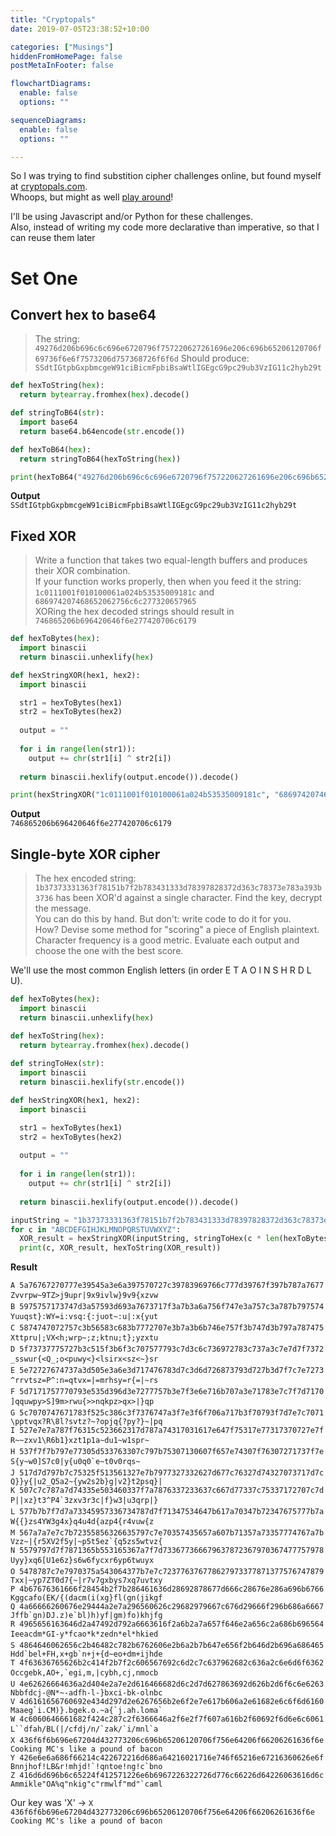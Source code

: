 ```yaml
---
title: "Cryptopals"
date: 2019-07-05T23:38:52+10:00

categories: ["Musings"]
hiddenFromHomePage: false
postMetaInFooter: false

flowchartDiagrams:
  enable: false
  options: ""

sequenceDiagrams: 
  enable: false
  options: ""

---
```


So I was trying to find substition cipher challenges online, but found myself at [cryptopals.com](https://cryptopals.com).  
Whoops, but might as well [play around](https://cryptopals.com/sets/1)!

I'll be using Javascript and/or Python for these challenges.  
Also, instead of writing my code more declarative than imperative, so that I can reuse them later

# Set One

## Convert hex to base64
> The string: `49276d206b696c6c696e6720796f757220627261696e206c696b65206120706f69736f6e6f7573206d757368726f6f6d`
Should produce: `SSdtIGtpbGxpbmcgeW91ciBicmFpbiBsaWtlIGEgcG9pc29ub3VzIG11c2hyb29t`

```python
def hexToString(hex):
  return bytearray.fromhex(hex).decode()

def stringToB64(str):
  import base64
  return base64.b64encode(str.encode())

def hexToB64(hex):
  return stringToB64(hexToString(hex))

print(hexToB64("49276d206b696c6c696e6720796f757220627261696e206c696b65206120706f69736f6e6f7573206d757368726f6f6d"))
```

**Output**  
`SSdtIGtpbGxpbmcgeW91ciBicmFpbiBsaWtlIGEgcG9pc29ub3VzIG11c2hyb29t`

## Fixed XOR

> Write a function that takes two equal-length buffers and produces their XOR combination.  
If your function works properly, then when you feed it the string: `1c0111001f010100061a024b53535009181c` and `686974207468652062756c6c277320657965`  
XORing the hex decoded strings should result in `746865206b696420646f6e277420706c6179`

```python
def hexToBytes(hex):
  import binascii
  return binascii.unhexlify(hex)

def hexStringXOR(hex1, hex2):
  import binascii

  str1 = hexToBytes(hex1)
  str2 = hexToBytes(hex2)
  
  output = ""
  
  for i in range(len(str1)):
    output += chr(str1[i] ^ str2[i])
  
  return binascii.hexlify(output.encode()).decode()

print(hexStringXOR("1c0111001f010100061a024b53535009181c", "686974207468652062756c6c277320657965"))
```

**Output**  
`746865206b696420646f6e277420706c6179`

## Single-byte XOR cipher

> The hex encoded string: `1b37373331363f78151b7f2b783431333d78397828372d363c78373e783a393b3736` has been XOR'd against a single character. Find the key, decrypt the message.  
You can do this by hand. But don't: write code to do it for you.  
How? Devise some method for "scoring" a piece of English plaintext. Character frequency is a good metric. Evaluate each output and choose the one with the best score. 

We'll use the most common English letters (in order E T A O I N S H R D L U). 

```python
def hexToBytes(hex):
  import binascii
  return binascii.unhexlify(hex)

def hexToString(hex):
  return bytearray.fromhex(hex).decode()
  
def stringToHex(str):
  import binascii
  return binascii.hexlify(str.encode())

def hexStringXOR(hex1, hex2):
  import binascii

  str1 = hexToBytes(hex1)
  str2 = hexToBytes(hex2)
  
  output = ""
  
  for i in range(len(str1)):
    output += chr(str1[i] ^ str2[i])
  
  return binascii.hexlify(output.encode()).decode()

inputString = "1b37373331363f78151b7f2b783431333d78397828372d363c78373e783a393b3736"
for c in "ABCDEFGIHJKLMNOPQRSTUVWXYZ":
  XOR_result = hexStringXOR(inputString, stringToHex(c * len(hexToBytes(inputString))))
  print(c, XOR_result, hexToString(XOR_result))
```

**Result**
```
A 5a76767270777e39545a3e6a397570727c39783969766c777d39767f397b787a7677 Zvvrpw~9TZ>j9upr|9x9ivlw}9v9{xzvw
B 5975757173747d3a57593d693a7673717f3a7b3a6a756f747e3a757c3a787b797574 Yuuqst}:WY=i:vsq:{:juot~:u|:x{yut
C 5874747072757c3b56583c683b7772707e3b7a3b6b746e757f3b747d3b797a787475 Xttpru|;VX<h;wrp~;z;ktnu;t};yzxtu
D 5f73737775727b3c515f3b6f3c707577793c7d3c6c736972783c737a3c7e7d7f7372 _sswur{<Q_;o<puwy<}<lsirx<sz<~}sr
E 5e72727674737a3d505e3a6e3d717476783d7c3d6d726873793d727b3d7f7c7e7273 ^rrvtsz=P^:n=qtvx=|=mrhsy=r{=|~rs
F 5d7171757770793e535d396d3e7277757b3e7f3e6e716b707a3e71783e7c7f7d7170 ]qquwpy>S]9m>rwu{>>nqkpz>qx>|}qp
G 5c7070747671783f525c386c3f7376747a3f7e3f6f706a717b3f70793f7d7e7c7071 \pptvqx?R\8l?svtz?~?opjq{?py?}~|pq
I 527e7e7a787f76315c523662317d787a74317031617e647f75317e77317370727e7f R~~zxv1\R6b1}xzt1p1a~du1~w1spr~
H 537f7f7b797e77305d533763307c797b75307130607f657e74307f76307271737f7e S{y~w0]S7c0|y{u0q0`e~t0v0rqs~
J 517d7d797b7c75325f513561327e7b7977327332627d677c76327d74327073717d7c Q}}y{|u2_Q5a2~{yw2s2b}g|v2}t2psq}|
K 507c7c787a7d74335e503460337f7a7876337233637c667d77337c75337172707c7d P||xz}t3^P4`3zxv3r3c|f}w3|u3qrp|}
L 577b7b7f7d7a73345957336734787d7f71347534647b617a70347b72347675777b7a W{{}zs4YW3g4x}q4u4d{azp4{r4vuw{z
M 567a7a7e7c7b72355856326635797c7e70357435657a607b71357a73357774767a7b Vzz~|{r5XV2f5y|~p5t5ez`{q5zs5wtvz{
N 5579797d7f7871365b553165367a7f7d733677366679637872367970367477757978 Uyy}xq6[U1e6z}s6w6fycxr6yp6twuyx
O 5478787c7e7970375a543064377b7e7c723776376778627973377871377576747879 Txx|~yp7ZT0d7{~|r7v7gxbys7xq7uvtxy
P 4b67676361666f28454b2f7b286461636d28692878677d666c28676e286a696b6766 Kggcafo(EK/{(dacm(i(xg}fl(gn(jikgf
Q 4a66666260676e29444a2e7a296560626c29682979667c676d29666f296b686a6667 Jffb`gn)DJ.z)e`bl)h)yf|gm)fo)khjfg
R 4965656163646d2a47492d792a6663616f2a6b2a7a657f646e2a656c2a686b696564 Ieeacdm*GI-y*fcao*k*zedn*el*hkied
S 4864646062656c2b46482c782b6762606e2b6a2b7b647e656f2b646d2b696a686465 Hdd`bel+FH,x+gb`n+j+{d~eo+dm+ijhde
T 4f63636765626b2c414f2b7f2c606567692c6d2c7c637962682c636a2c6e6d6f6362 Occgebk,AO+,`egi,m,|cybh,cj,nmocb
U 4e62626664636a2d404e2a7e2d616466682d6c2d7d627863692d626b2d6f6c6e6263 Nbbfdcj-@N*~-adfh-l-}bxci-bk-olnbc
V 4d6161656760692e434d297d2e6267656b2e6f2e7e617b606a2e61682e6c6f6d6160 Maaeg`i.CM)}.bgek.o.~a{`j.ah.loma`
W 4c6060646661682f424c287c2f6366646a2f6e2f7f607a616b2f60692f6d6e6c6061 L``dfah/BL(|/cfdj/n/`zak/`i/mnl`a
X 436f6f6b696e67204d432773206c696b65206120706f756e64206f66206261636f6e Cooking MC's like a pound of bacon
Y 426e6e6a686f66214c422672216d686a64216021716e746f65216e67216360626e6f Bnnjhof!LB&r!mhjd!`!qntoe!ng!c`bno
Z 416d6d696b6c65224f412571226e6b6967226322726d776c66226d64226063616d6c Ammikle"OA%q"nkig"c"rmwlf"md"`caml
```

Our key was 'X' -> `X 436f6f6b696e67204d432773206c696b65206120706f756e64206f66206261636f6e Cooking MC's like a pound of bacon`

